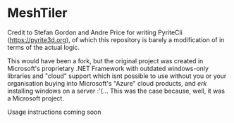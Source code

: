 # MeshTiler

Credit to Stefan Gordon and Andre Price for writing PyriteCli (https://pyrite3d.org), of which this repository is barely a modification of in terms of the actual logic.

This would have been a fork, but the original project was created in Microsoft's proprietary .NET Framework with outdated windows-only libraries and "cloud" support which isnt possible to use without you or your organisation buying into Microsoft's "Azure" cloud products, and *erk* installing windows on a server :'(... This was the case because, well, it was a Microsoft project.

Usage instructions coming soon
